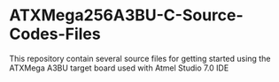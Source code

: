 # ATXMega256A3BU-C-Source-Codes-Files
This repository contain several source files for getting started using the ATXMega A3BU target board used with Atmel Studio 7.0 IDE
